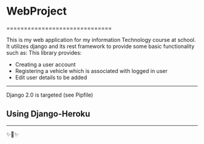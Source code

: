 # WebProject

==============================



This is my web application for my information Technology course at school. It utilizes django and its rest framework to provide some basic functionality such as:
This library provides:

-  Creating a user account
-  Registering a vehicle which is associated with logged in user
-  Edit user details to be added

--------------

Django 2.0 is targeted (see Pipfile)

Using Django-Heroku
----------------------


-----------------------


✨🍰✨
